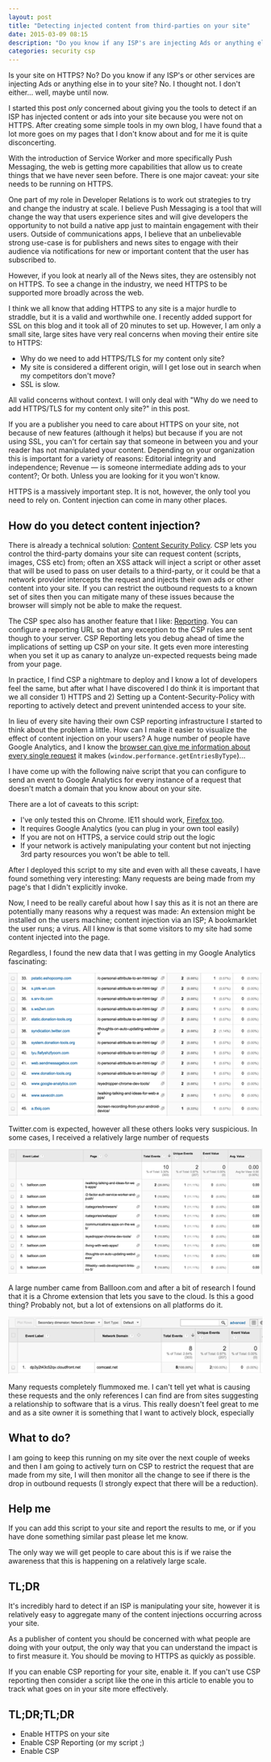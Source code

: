 ```yaml
--- 
layout: post
title: "Detecting injected content from third-parties on your site"
date: 2015-03-09 08:15
description: "Do you know if any ISP's are injecting Ads or anything else in to your site? No. I thought not."
categories: security csp
---
```


Is your site on HTTPS? No? Do you know if any ISP's or other services are injecting Ads or anything else in to your site? No. I thought not. I don't either... well, maybe until now.

I started this post *only* concerned about giving you the tools to detect if an ISP has injected content or ads into your site because you were not on HTTPS.  After creating some simple tools in my own blog, I have found that a lot more goes on my pages that I don't know about and for me it is quite disconcerting.

With the introduction of Service Worker and more specifically Push Messaging, the web is getting more
capabilities that allow us to create things that we have never seen before. There is one major caveat: your site needs to be running on HTTPS. 

One part of my role in Developer Relations is to work out strategies to try and change the industry at scale.  I believe Push Messaging is a tool that will change the way that users experience sites and will give developers the opportunity to not build a native app just to maintain engagement with their users.  Outside of communications apps, I believe that an unbelievable strong use-case is for publishers and news sites to engage with their audience via notifications for new or important content that the user has subscribed to. 

However, if you look at nearly all of the News sites, they are ostensibly not on HTTPS. To see a change in the industry, we need HTTPS to be supported more broadly across the web.

I think we all know that adding HTTPS to any site is a major hurdle to straddle, but it is a valid and 
worthwhile one.  I recently added support for SSL on this blog and it took all of 20 minutes to set up.  However, I am only a small site, large sites have very real concerns when moving their entire site to HTTPS:

*  Why do we need to add HTTPS/TLS for my content only site?
*  My site is considered a different origin, will I get lose out in search when my competitors don't move?
*  SSL is slow.

All valid concerns without context. I will only deal with "Why do we need to add HTTPS/TLS for my content only site?" in this post.

If you are a publisher you need to care about HTTPS on your site, not because of new features (although it helps) but because if you are not using SSL, you can't for certain say that someone in between you and your reader has not manipulated your content.  Depending on your organization this is important for a variety of reasons: Editorial integrity and independence; Revenue &mdash; is someone intermediate adding ads to your content?; Or both. Unless you are looking for it you won't know.

HTTPS is a massively important step. It is not, however, the only tool you need to rely on. Content injection can come in many other places.

## How do you detect content injection?

There is already a technical solution: [Content Security Policy](http://www.html5rocks.com/en/tutorials/security/content-security-policy/). CSP lets you control the third-party domains your site can request content (scripts, images, CSS etc) from; often an XSS attack will inject a script or other asset that will be used to pass on user details to a third-party, or it could be that a network provider intercepts the request and injects their own ads or other content into your site. If you can restrict the outbound requests to a known set of sites then you can mitigate many of these issues because the browser will simply not be able to make the request.

The CSP spec also has another feature that I like: [Reporting](http://www.html5rocks.com/en/tutorials/security/content-security-policy/#reporting). You can configure a reporting URL so that any exception to the CSP rules are sent though to your server.  CSP Reporting lets you debug ahead of time the implications of setting up CSP on your site. It gets even more interesting when you set it up as canary to analyze un-expected requests being made from your page.

In practice, I find CSP a nightmare to deploy and I know a lot of developers feel the same, but after what I have discovered I do think it is important that we all consider 1) HTTPS and 2) Setting up a Content-Security-Policy with reporting to actively detect and prevent unintended access to your site.

In lieu of every site having their own CSP reporting infrastructure I started to think about the problem a little.  How can I make it easier to visualize the effect of content injection on your users?  A huge number of people have Google Analytics, and I know the [browser can give me information about every single request](http://www.html5rocks.com/en/tutorials/webperformance/usertiming/#toc-dataout) it makes (`window.performance.getEntriesByType`)...

I have come up with the following naive script that you can configure to send an event to Google Analytics for every instance of a request that doesn't match a domain that you know about on your site.

<script src="https://gist.github.com/PaulKinlan/5bc2d380b67071ccaea0.js"></script>

There are a lot of caveats to this script:

*  I've only tested this on Chrome. IE11 should work, [Firefox too](https://bugzilla.mozilla.org/show_bug.cgi?id=822480).
*  It requires Google Analytics (you can plug in your own tool easily)
*  If you are not on HTTPS, a service could strip out the logic
*  If your network is actively manipulating your content but not injecting 3rd party resources you won't be able to tell.

After I deployed this script to my site and even with all these caveats, I have found something very  interesting: Many requests are being made from my page's that I didn't explicitly invoke.

Now, I need to be really careful about how I say this as it is not an  there are potentially many reasons why a request was made: An extension might be installed on the users machine; content injection via an ISP; A bookmarklet the user runs; a virus. All I know is that some visitors to my site had some content injected into the page.

Regardless, I found the new data that I was getting in my Google Analytics fascinating:

![Injection or Extension or Virus?](/images/bonkers-injection.png)

Twitter.com is expected, however all these others looks very suspicious.  In some cases, I received a relatively large number of requests

![Extension?](/images/injection-balloon.png)

A large number came from Ballloon.com and after a bit of research I found that it is a Chrome extension that lets you save to the cloud.  Is this a good thing?  Probably not, but a lot of extensions on all platforms do it.

![Unknown?](/images/unknown-injection.png)

Many requests completely flummoxed me.  I can't tell yet what is causing these requests and the only references I can find are from sites suggesting a relationship to software that is a virus.  This really doesn't feel great to me and as a site owner it is something that I want to actively block, especially 

## What to do?

I am going to keep this running on my site over the next couple of weeks and then I am going to actively turn on CSP to restrict the request that are made from my site, I will then monitor all the change to see if there is the drop in outbound requests (I strongly expect that there will be a reduction).

## Help me

If you can add this script to your site and report the results to me, or if you have done something similar past please let me know.

The only way we will get people to care about this is if we raise the awareness that this is happening on a relatively large scale.

## TL;DR 

It's incredibly hard to detect if an ISP is manipulating your site, however it is relatively easy to 
aggregate many of the content injections occurring across your site.

As a publisher of content you should be concerned with what people are doing with your output, the only way that you can understand the impact is to first measure it.  You should be moving to HTTPS as quickly as possible.

If you can enable CSP reporting for your site, enable it.  If you can't use CSP reporting then consider a script like the one in this article to enable you to track what goes on in your site more effectively.

## TL;DR;TL;DR

* Enable HTTPS on your site
* Enable CSP Reporting (or my script ;)
* Enable CSP